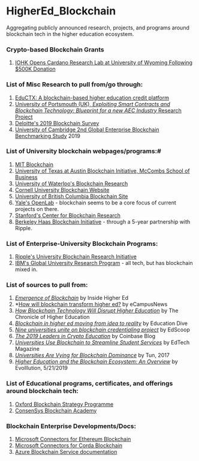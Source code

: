 # HigherEd_Blockchain
Aggregating publicly announced research, projects, and programs around blockchain tech in the higher education ecosystem.

 <!-- 
### Template: ###

- University Name
- Sub-organization Name - department, center, or program the project is being managed through at the University.
- Project Title
- Project URL - where can people learn more about the project?
- Faculty/PI - who is in charge of the project at the University?
- Research Thesis -->

### Crypto-based Blockchain Grants
1. [IOHK Opens Cardano Research Lab at University of Wyoming Following $500K Donation](https://www.coindesk.com/iohk-opens-cardano-research-lab-at-university-of-wyoming-following-500k-donation)


### List of Misc Research to pull from/go through:
1. [EduCTX: A blockchain-based higher education credit platform](https://www.researchgate.net/publication/320707539_EduCTX_A_blockchain-based_higher_education_credit_platform)
2. [University of Portsmouth (UK), *Exploiting Smart Contracts and Blockchain Technology: Blueprint for a new AEC Industry* Research Project](https://www.port.ac.uk/study/postgraduate/postgraduate-research/research-degrees/phd/explore-our-projects/exploiting-smart-contracts-and-blockchain-technology-blueprint-for-a-new-aec-industry)
3. [Deloitte's 2019 Blockchain Survey](https://www2.deloitte.com/content/dam/Deloitte/se/Documents/risk/DI_2019-global-blockchain-survey.pdf)
4. [University of Cambridge 2nd Global Enterprise Blockchain Benchmarking Study](https://www.jbs.cam.ac.uk/fileadmin/user_upload/research/centres/alternative-finance/downloads/2019-ccaf-second-global-enterprise-blockchain-report.pdf) 2019


### List of University blockchain webpages/programs:#

1. [MIT Blockchain](http://blockchain.mit.edu/)
2. [University of Texas at Austin Blockchain Initiative, McCombs School of Business](https://www.mccombs.utexas.edu/Centers/Blockchain)
3. [University of Waterloo's Blockchain Research](https://uwaterloo.ca/blockchain-research/)
4. [Cornell University Blockchain Website](https://cornellblockchain.org/)
5. [University of British Columbia Blockchain Site](https://blockchain.ubc.ca/research/research-projects)
6. [Yale's OpenLab](https://openlab.yale.edu/) - blockchain seems to be a core focus of current projects on there.
7. [Stanford's Center for Blockchain Research](https://cbr.stanford.edu/)
8. [Berkeley Haas Blockchain Initiative](https://haas.berkeley.edu/blockchain/) - through a 5-year partnership with Ripple.


### List of Enterprise-University Blockchain Programs:
1. [Ripple's University Blockchain Research Initiative](https://ubri.ripple.com/)
2. [IBM's Global University Research Program](https://www.research.ibm.com/university/) - all tech, but has blockchain mixed in.




### List of sources to pull from:
1. *[Emergence of Blockchain](https://www.insidehighered.com/digital-learning/blogs/online-trending-now/emergence-blockchain)* by Inside Higher Ed
2. *[How will blockchain transform higher ed?](https://www.ecampusnews.com/2019/03/29/how-will-blockchain-transform-higher-ed-start-with-credentials/) by eCampusNews
3. *[How Blockchain Technology Will Disrupt Higher Education](https://www.chronicle.com/article/How-Blockchain-Technology-Will/247307)* by The Chronicle of Higher Education
4. *[Blockchain in higher ed moving from idea to reality](https://www.educationdive.com/news/blockchain-in-higher-ed-moving-from-idea-to-reality/527879/)* by Education Dive
5. *[Nine universities unite on blockchain credentialing project](https://edscoop.com/nine-universities-unite-on-blockchain-credentialing-project/)* by EdScoop
6. *[The 2019 Leaders in Crypto Education](https://blog.coinbase.com/highereducation-c4fb40ecbc0e?gi=55744fb4d3ef)* by Coinbase Blog
7. *[Universities Use Blockchain to Streamline Student Services](https://edtechmagazine.com/higher/article/2018/08/universities-use-blockchain-streamline-student-services)* by EdTech Magazine
8. *[Universities Are Vying for Blockchain Dominance](https://www.tun.com/blog/universities-and-governments-are-vying-for-blockchain-dominance/)* by Tun, 2017
9. *[Higher Education and the Blockchain Ecosystem: An Overview](https://evolllution.com/technology/tech-tools-and-resources/higher-education-and-the-blockchain-ecosystem-an-overview/)* by Evolllution, 5/21/2019


### List of Educational programs, certificates, and offerings around blockchain tech:
1. [Oxford Blockchain Strategy Programme](https://www.sbs.ox.ac.uk/programmes/oxford-blockchain-strategy-programme)
2. [ConsenSys Blockchain Academy](https://consensys.net/academy/)

### Blockchain Enterprise Developments/Docs:
1. [Microsoft Connectors for Ethereum Blockchain](https://docs.microsoft.com/en-us/connectors/blockchainethereum/)
2. [Microsoft Connectors for Corda Blockchain](https://docs.microsoft.com/en-us/connectors/blockchaincorda/)
3. [Azure Blockchain Service documentation](https://docs.microsoft.com/en-us/azure/blockchain/service/)








